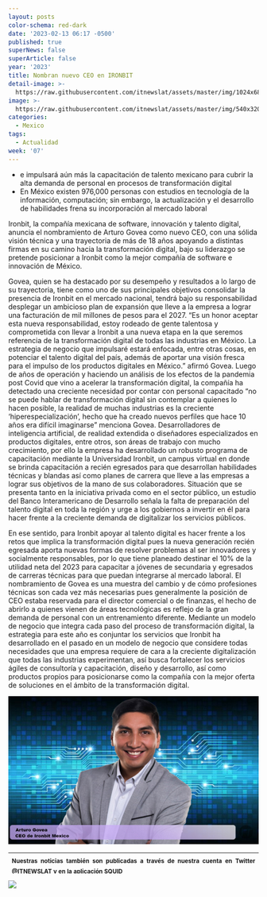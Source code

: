 ```yaml
---
layout: posts
color-schema: red-dark
date: '2023-02-13 06:17 -0500'
published: true
superNews: false
superArticle: false
year: '2023'
title: Nombran nuevo CEO en IRONBIT
detail-image: >-
  https://raw.githubusercontent.com/itnewslat/assets/master/img/1024x680/Arturo-Govea-g.jpg
image: >-
  https://raw.githubusercontent.com/itnewslat/assets/master/img/540x320/Arturo-Govea-p.jpg
categories:
  - Mexico
tags:
  - Actualidad
week: '07'
---
```

- e impulsará aún más la capacitación de talento mexicano para cubrir la alta demanda de personal en procesos de transformación digital
- En México existen 976,000 personas con estudios en tecnología de la información, computación; sin embargo, la actualización y el desarrollo de habilidades frena su incorporación al mercado laboral

Ironbit, la compañía mexicana de software, innovación y talento digital, anuncia el nombramiento de Arturo Govea como nuevo CEO, con una sólida visión técnica y una trayectoria de más de 18 años apoyando a distintas firmas en su camino hacia la transformación digital, bajo su liderazgo se pretende posicionar a Ironbit como la mejor compañía de software e innovación de México.

Govea, quien se ha destacado por su desempeño y resultados a lo largo de su trayectoria, tiene como uno de sus principales objetivos consolidar la presencia de Ironbit en el mercado nacional, tendrá bajo su responsabilidad desplegar un ambicioso plan de expansión que lleve a la empresa a lograr una facturación de mil millones de pesos para el 2027.
“Es un honor aceptar esta nueva responsabilidad, estoy rodeado de gente talentosa y comprometida con llevar a Ironbit a una nueva etapa en la que seremos referencia de la transformación digital de todas las industrias en México. La estrategia de negocio que impulsaré estará enfocada, entre otras cosas, en potenciar el talento digital del país, además de aportar una visión fresca para el impulso de los productos digitales en México.” afirmó Govea.
Luego de años de operación y haciendo un análisis de los efectos de la pandemia post Covid que vino a acelerar la transformación digital, la compañía ha detectado una creciente necesidad por contar con personal capacitado “no se puede hablar de transformación digital sin contemplar a quienes lo hacen posible, la realidad de muchas industrias es la creciente ‘hiperespecialización’, hecho que ha creado nuevos perfiles que hace 10 años era difícil imaginarse” menciona Govea.
Desarrolladores de inteligencia artificial, de realidad extendida o diseñadores especializados en productos digitales, entre otros, son áreas de trabajo con mucho crecimiento, por ello la empresa ha desarrollado un robusto programa de capacitación mediante la Universidad Ironbit, un campus virtual en donde se brinda capacitación a recién egresados para que desarrollan habilidades técnicas y blandas así como planes de carrera que lleve a las empresas a lograr sus objetivos de la mano de sus colaboradores.
Situación que se presenta tanto en la iniciativa privada como en el sector público, un estudio del Banco Interamericano de Desarrollo señala la falta de preparación del talento digital en toda la región y urge a los gobiernos a invertir en él para hacer frente a la creciente demanda de digitalizar los servicios públicos. 

En ese sentido, para Ironbit apoyar al talento digital es hacer frente a los retos que implica la transformación digital pues la nueva generación recién egresada aporta nuevas formas de resolver problemas al ser innovadores y socialmente responsables, por lo que tiene planeado destinar el 10% de la utilidad neta del 2023 para capacitar a jóvenes de secundaria y egresados de carreras técnicas para que puedan integrarse al mercado laboral.
El nombramiento de Govea es una muestra del cambio y de cómo profesiones técnicas son cada vez más necesarias pues generalmente la posición de CEO estaba reservada para el director comercial o de finanzas, el hecho de abrirlo a quienes vienen de áreas tecnológicas es reflejo de la gran demanda de personal con un entrenamiento diferente.
Mediante un modelo de negocio que integra cada paso del proceso de transformación digital, la estrategia para este año es conjuntar los servicios que Ironbit ha desarrollado en el pasado en un modelo de negocio que considere todas necesidades que una empresa requiere de cara a la creciente digitalización que todas las industrias experimentan, así busca fortalecer los servicios ágiles de consultoría y capacitación, diseño y desarrollo, así como productos propios para posicionarse como la compañía con la mejor oferta de soluciones en el ámbito de la transformación digital.

![](https://raw.githubusercontent.com/itnewslat/assets/master/img/540x320/Arturo-Govea-p.jpg)

<table style="height: 42px;" width="569">
<tbody>
<tr>
<td style="text-align: justify;"><sub><strong>Nuestras noticias también son publicadas a través de nuestra cuenta en Twitter <a href="https://twitter.com/itnewslat?lang=es">@ITNEWSLAT</a> y en la aplicación <a href="https://squidapp.co/en/">SQUID</a></strong></sub></td>
</tr>
</tbody>
</table>

<img src="https://tracker.metricool.com/c3po.jpg?hash=56f88a41e39ab42c063cc51676587a04"/>